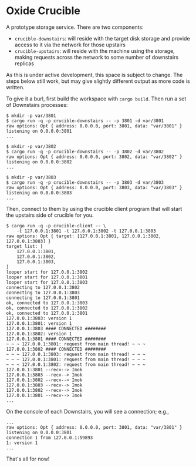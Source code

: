 # Oxide Crucible

A prototype storage service.  There are two components:

* `crucible-downstairs`: will reside with the target disk storage and provide
  access to it via the network for those upstairs
* `crucible-upstairs`: will reside with the machine using the storage,
  making requests across the network to some number of downstairs replicas

As this is under active development, this space is subject to change.
The steps below still work, but may give slightly different output as
more code is written.

To give it a burl, first build the workspace with `cargo build`.  Then run
a set of Downstairs processes:

```
$ mkdir -p var/3801
$ cargo run -q -p crucible-downstairs -- -p 3801 -d var/3801
raw options: Opt { address: 0.0.0.0, port: 3801, data: "var/3801" }
listening on 0.0.0.0:3801
...
```

```
$ mkdir -p var/3802
$ cargo run -q -p crucible-downstairs -- -p 3802 -d var/3802
raw options: Opt { address: 0.0.0.0, port: 3802, data: "var/3802" }
listening on 0.0.0.0:3802
...
```

```
$ mkdir -p var/3803
$ cargo run -q -p crucible-downstairs -- -p 3803 -d var/3803
raw options: Opt { address: 0.0.0.0, port: 3803, data: "var/3803" }
listening on 0.0.0.0:3803
...
```

Then, connect to them by using the crucible client program that will
start the upstairs side of crucible for you.

```
$ cargo run -q -p crucible-client -- \
    -t 127.0.0.1:3801 -t 127.0.0.1:3802 -t 127.0.0.1:3803
raw options: Opt { target: [127.0.0.1:3801, 127.0.0.1:3802, 127.0.0.1:3803] }
target list: [
    127.0.0.1:3801,
    127.0.0.1:3802,
    127.0.0.1:3803,
]
looper start for 127.0.0.1:3802
looper start for 127.0.0.1:3801
looper start for 127.0.0.1:3803
connecting to 127.0.0.1:3802
connecting to 127.0.0.1:3803
connecting to 127.0.0.1:3801
ok, connected to 127.0.0.1:3803
ok, connected to 127.0.0.1:3802
ok, connected to 127.0.0.1:3801
127.0.0.1:3803: version 1
127.0.0.1:3801: version 1
127.0.0.1:3803 #### CONNECTED ########
127.0.0.1:3802: version 1
127.0.0.1:3801 #### CONNECTED ########
~ ~ ~ 127.0.0.1:3801: request from main thread! ~ ~ ~
127.0.0.1:3802 #### CONNECTED ########
~ ~ ~ 127.0.0.1:3803: request from main thread! ~ ~ ~
~ ~ ~ 127.0.0.1:3801: request from main thread! ~ ~ ~
~ ~ ~ 127.0.0.1:3802: request from main thread! ~ ~ ~
127.0.0.1:3801 --recv--> Imok
127.0.0.1:3803 --recv--> Imok
127.0.0.1:3802 --recv--> Imok
127.0.0.1:3803 --recv--> Imok
127.0.0.1:3802 --recv--> Imok
127.0.0.1:3801 --recv--> Imok
...
```

On the console of each Downstairs, you will see a connection; e.g.,

```
...
raw options: Opt { address: 0.0.0.0, port: 3801, data: "var/3801" }
listening on 0.0.0.0:3801
connection 1 from 127.0.0.1:59893
1: version 1
...
```

That's all for now!
